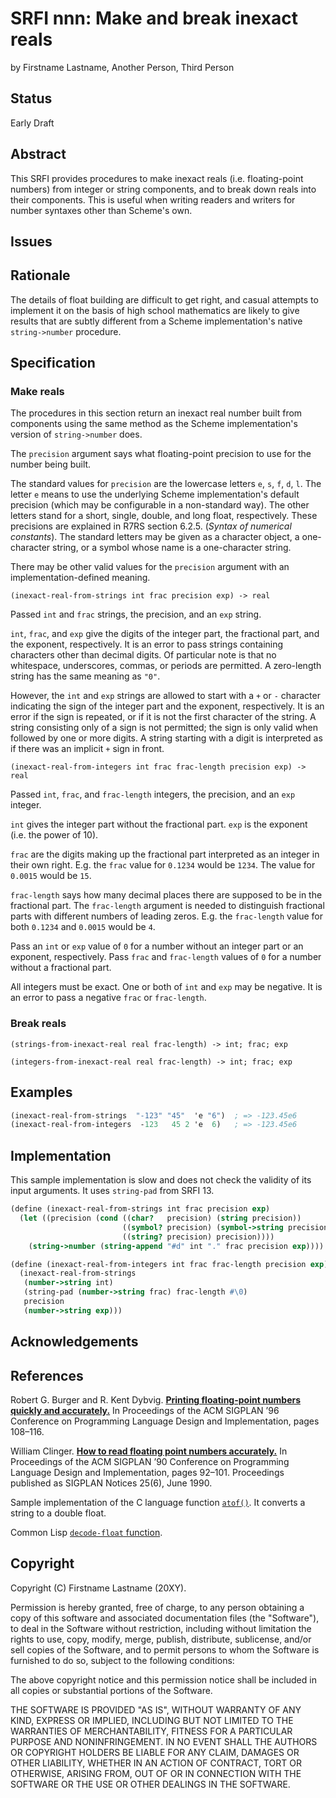 # SRFI nnn: Make and break inexact reals

by Firstname Lastname, Another Person, Third Person

## Status

Early Draft

## Abstract

This SRFI provides procedures to make inexact reals (i.e.
floating-point numbers) from integer or string components, and to
break down reals into their components. This is useful when writing
readers and writers for number syntaxes other than Scheme's own.

## Issues

## Rationale

The details of float building are difficult to get right, and casual
attempts to implement it on the basis of high school mathematics are
likely to give results that are subtly different from a Scheme
implementation's native `string->number` procedure.

## Specification

### Make reals

The procedures in this section return an inexact real number built
from components using the same method as the Scheme implementation's
version of `string->number` does.

The `precision` argument says what floating-point precision to use for
the number being built.

The standard values for `precision` are the lowercase letters `e`,
`s`, `f`, `d`, `l`. The letter `e` means to use the underlying Scheme
implementation's default precision (which may be configurable in a
non-standard way). The other letters stand for a short, single,
double, and long float, respectively. These precisions are explained
in R7RS section 6.2.5. (_Syntax of numerical constants_). The standard
letters may be given as a character object, a one-character string, or
a symbol whose name is a one-character string.

There may be other valid values for the `precision` argument with an
implementation-defined meaning.

`(inexact-real-from-strings int frac precision exp) -> real`

Passed `int` and `frac` strings, the precision, and an `exp` string.

`int`, `frac`, and `exp` give the digits of the integer part, the
fractional part, and the exponent, respectively. It is an error to
pass strings containing characters other than decimal digits. Of
particular note is that no whitespace, underscores, commas, or periods
are permitted. A zero-length string has the same meaning as `"0"`.

However, the `int` and `exp` strings are allowed to start with a `+`
or `-` character indicating the sign of the integer part and the
exponent, respectively. It is an error if the sign is repeated, or if
it is not the first character of the string. A string consisting only
of a sign is not permitted; the sign is only valid when followed by
one or more digits. A string starting with a digit is interpreted as
if there was an implicit `+` sign in front.

`(inexact-real-from-integers int frac frac-length precision exp) -> real`

Passed `int`, `frac`, and `frac-length` integers, the precision, and an
`exp` integer.

`int` gives the integer part without the fractional part. `exp` is the
exponent (i.e. the power of 10).

`frac` are the digits making up the fractional part interpreted as an
integer in their own right. E.g. the `frac` value for `0.1234` would
be `1234`. The value for `0.0015` would be `15`.

`frac-length` says how many decimal places there are supposed to be in
the fractional part. The `frac-length` argument is needed to
distinguish fractional parts with different numbers of leading zeros.
E.g. the `frac-length` value for both `0.1234` and `0.0015` would be
`4`.

Pass an `int` or `exp` value of `0` for a number without an integer
part or an exponent, respectively. Pass `frac` and `frac-length`
values of `0` for a number without a fractional part.

All integers must be exact. One or both of `int` and `exp` may be
negative. It is an error to pass a negative `frac` or `frac-length`.

### Break reals

`(strings-from-inexact-real real frac-length) -> int; frac; exp`

`(integers-from-inexact-real real frac-length) -> int; frac; exp`

## Examples

```Scheme
(inexact-real-from-strings  "-123" "45"  'e "6")  ; => -123.45e6
(inexact-real-from-integers  -123   45 2 'e  6)   ; => -123.45e6
```

## Implementation

This sample implementation is slow and does not check the validity of
its input arguments. It uses `string-pad` from SRFI 13.

```Scheme
(define (inexact-real-from-strings int frac precision exp)
  (let ((precision (cond ((char?   precision) (string precision))
                         ((symbol? precision) (symbol->string precision))
                         ((string? precision) precision))))
    (string->number (string-append "#d" int "." frac precision exp))))

(define (inexact-real-from-integers int frac frac-length precision exp)
  (inexact-real-from-strings
   (number->string int)
   (string-pad (number->string frac) frac-length #\0)
   precision
   (number->string exp)))
```

## Acknowledgements

## References

Robert G. Burger and R. Kent Dybvig. [**Printing floating-point
numbers quickly and
accurately.**](https://legacy.cs.indiana.edu/~dyb/pubs/FP-Printing-PLDI96.pdf)
In Proceedings of the ACM SIGPLAN ’96 Conference on Programming
Language Design and Implementation, pages 108–116.

William Clinger. [**How to read floating point numbers
accurately.**](https://citeseerx.ist.psu.edu/viewdoc/download?doi=10.1.1.164.813&rep=rep1&type=pdf)
In Proceedings of the ACM SIGPLAN ’90 Conference on Programming
Language Design and Implementation, pages 92–101. Proceedings
published as SIGPLAN Notices 25(6), June 1990.

Sample implementation of the C language function
[`atof()`](http://www.beedub.com/Sprite093/src/machserver/1.098/libc/atof.c).
It converts a string to a double float.

Common Lisp [`decode-float`
function](http://clhs.lisp.se/Body/f_dec_fl.htm).

## Copyright

Copyright (C) Firstname Lastname (20XY).

Permission is hereby granted, free of charge, to any person obtaining
a copy of this software and associated documentation files (the
"Software"), to deal in the Software without restriction, including
without limitation the rights to use, copy, modify, merge, publish,
distribute, sublicense, and/or sell copies of the Software, and to
permit persons to whom the Software is furnished to do so, subject to
the following conditions:

The above copyright notice and this permission notice shall be
included in all copies or substantial portions of the Software.

THE SOFTWARE IS PROVIDED "AS IS", WITHOUT WARRANTY OF ANY KIND,
EXPRESS OR IMPLIED, INCLUDING BUT NOT LIMITED TO THE WARRANTIES OF
MERCHANTABILITY, FITNESS FOR A PARTICULAR PURPOSE AND
NONINFRINGEMENT. IN NO EVENT SHALL THE AUTHORS OR COPYRIGHT HOLDERS BE
LIABLE FOR ANY CLAIM, DAMAGES OR OTHER LIABILITY, WHETHER IN AN ACTION
OF CONTRACT, TORT OR OTHERWISE, ARISING FROM, OUT OF OR IN CONNECTION
WITH THE SOFTWARE OR THE USE OR OTHER DEALINGS IN THE SOFTWARE.
